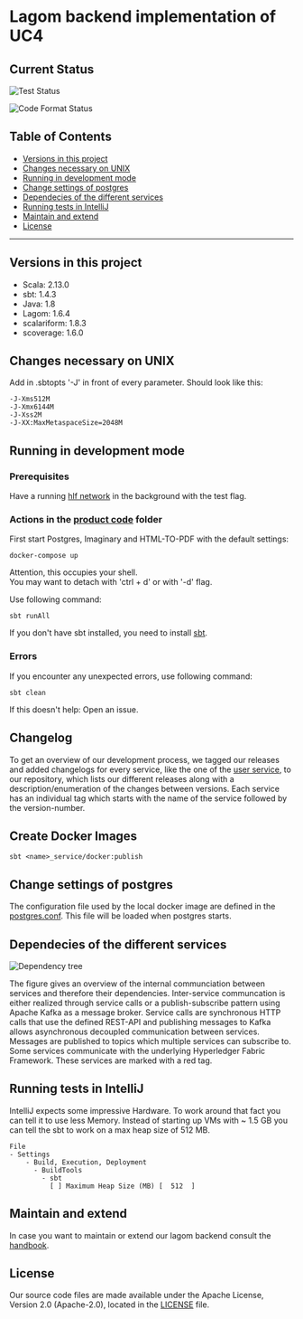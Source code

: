 # Lagom backend implementation of UC4

## Current Status
![Test Status](https://github.com/upb-uc4/lagom-core/workflows/Lagom%20Test%20Pipeline/badge.svg)

![Code Format Status](https://github.com/upb-uc4/lagom-core/workflows/Lagom%20Code%20Format%20Check%20Pipeline/badge.svg)

## Table of Contents

  * [Versions in this project](#versions-in-this-project)
  * [Changes necessary on UNIX](#changes-necessary-on-unix)
  * [Running in development mode](#running-in-development-mode)
  * [Change settings of postgres](#change-settings-of-postgres)
  * [Dependecies of the different services](#dependecies-of-the-different-services)
  * [Running tests in IntelliJ](#running-tests-in-intellij)
  * [Maintain and extend](#maintain-and-extend)
  * [License](#license)

---

## Versions in this project
* Scala: 2.13.0  
* sbt: 1.4.3
* Java: 1.8
* Lagom: 1.6.4
* scalariform: 1.8.3
* scoverage: 1.6.0

## Changes necessary on UNIX
Add in .sbtopts '-J' in front of every parameter.
Should look like this:
```
-J-Xms512M
-J-Xmx6144M
-J-Xss2M
-J-XX:MaxMetaspaceSize=2048M
```

## Running in development mode
### Prerequisites
Have a running [hlf network](https://github.com/upb-uc4/hlf-network#local-testing-from-outside-the-cluster) in the background with the test flag.

### Actions in the [product code](product_code) folder
First start Postgres, Imaginary and HTML-TO-PDF with the default settings:
```shell script
docker-compose up
```
Attention, this occupies your shell.  
You may want to detach with 'ctrl + d' or with '-d' flag. 

Use following command:
```shell script
sbt runAll
````
If you don\'t have sbt installed, you need to install [sbt](https://www.scala-sbt.org/).

### Errors
If you encounter any unexpected errors, use following command:
````shell script
sbt clean
````

If this doesn\'t help: Open an issue.

## Changelog

To get an overview of our development process, we tagged our releases and added changelogs for every service, like the one of the [user service](product_code/user_service/CHANGELOG.md), to our repository, which lists our different releases along with a description/enumeration of the changes between versions.
Each service has an individual tag which starts with the name of the service followed by the version-number.

## Create Docker Images
````sbtshell
sbt <name>_service/docker:publish
````

## Change settings of postgres
The configuration file used by the local docker image
are defined in the [postgres.conf](product_code/docker/postgres.conf).
This file will be loaded when postgres starts.

## Dependecies of the different services
![Dependency tree](documentation/dependency_tree.png)

The figure gives an overview of the internal communciation between services and therefore their dependencies. Inter-service communcation is either realized through service calls or a publish-subscribe pattern using Apache Kafka as a message broker. Service calls are synchronous HTTP calls that use the defined REST-API and publishing messages to Kafka allows asynchronous decoupled communication between services. Messages are published to topics which multiple services can subscribe to. Some services communicate with the underlying Hyperledger Fabric Framework. These services are marked with a red tag.

## Running tests in IntelliJ
IntelliJ expects some impressive Hardware.
To work around that fact you can tell it to use less Memory.
Instead of starting up VMs with ~ 1.5 GB you can tell the sbt to work on a max heap size of 512 MB.
````shell script
File
- Settings
    - Build, Execution, Deployment
      - BuildTools
        - sbt
          [ ] Maximum Heap Size (MB) [  512  ]
````

## Maintain and extend
In case you want to maintain or extend our lagom backend consult the [handbook](https://github.com/upb-uc4/lagom-core/develop/documentation/lagom-development.md).

## License

Our source code files are made available under the Apache License, Version 2.0 (Apache-2.0), located in the [LICENSE](LICENSE) file.
